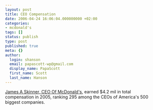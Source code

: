 ```yaml
---
layout: post
title: CEO Compensation
date: 2006-04-24 16:06:04.000000000 +02:00
categories:
- mcdonald's
tags: []
status: publish
type: post
published: true
meta: {}
author:
  login: shanson
  email: papascott-wp@gmail.com
  display_name: PapaScott
  first_name: Scott
  last_name: Hanson
---
```

<p><a href="http://www.forbes.com/lists/2006/12/S3I1.html?partner=yahootix" title="James A Skinner, CEO Compensation - Forbes.com">James A Skinner, CEO Of McDonald's</a>, earned $4.2 mil in total compensation in 2005, ranking 295 among the CEOs of America's 500 biggest companies.</p>
